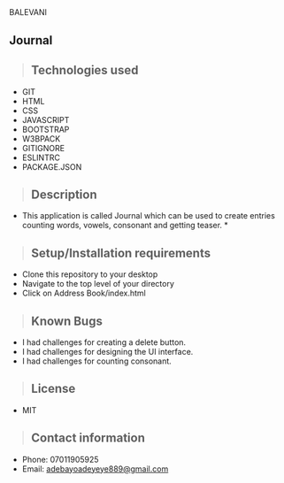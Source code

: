 ##
BALEVANI

## Journal

>## Technologies used

* GIT
* HTML
* CSS
* JAVASCRIPT
* BOOTSTRAP
* W3BPACK
* GITIGNORE
* ESLINTRC
* PACKAGE.JSON

>## Description

* This application is called Journal which can be used to create entries counting words, vowels, consonant and getting teaser. *

>## Setup/Installation requirements

* Clone this repository to your desktop
* Navigate to the top level of your directory
* Click on Address Book/index.html

>## Known Bugs

* I had challenges for creating a delete button.
* I had challenges for designing the UI interface.
* I had challenges for counting consonant.


>## License

* MIT


>## Contact information
* Phone: 07011905925
* Email: adebayoadeyeye889@gmail.com